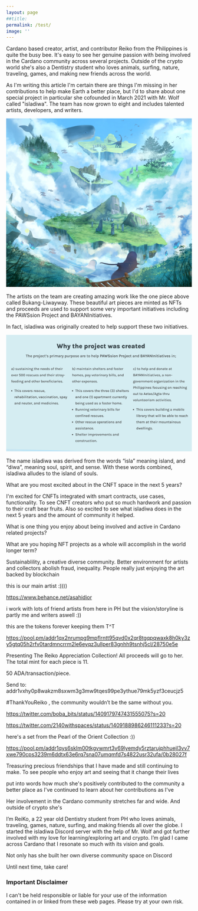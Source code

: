 ```yaml
---
layout: page
##title: 
permalink: /test/ 
image: ''
---
```


Cardano based creator, artist, and contributor Reiko from the Philippines is quite the busy bee. It's easy to see her genuine passion with being involved in the Cardano community across several projects. Outside of the crypto world she's also a Dentistry student who loves animals, surfing, nature, traveling, games, and making new friends across the world. 

As I'm writing this article I'm certain there are things I'm missing in her contributions to help make Earth a better place, but I'd to share about one special project in particular she cofounded in March 2021 with Mr. Wolf called "isladiwa". The team has now grown to eight and includes talented artists, developers, and writers.

![](/images/posts/isladiwa/isladiwa_1.jpeg) 

The artists on the team are creating amazing work like the one piece above called Bukang-Liwayway. These beautiful art pieces are minted as NFTs and proceeds are used to support some very important initiatives including the PAWSsion Project and BAYANInitiatives.

In fact, isladiwa was originally created to help support these two initiatives.

![](/images/posts/isladiwa/isladiwa_2.png) 

The name isladiwa was derived from the words “isla” meaning island, and “diwa”, meaning soul, spirit, and sense. With these words combined, isladiwa alludes to the island of souls.



What are you most excited about in the CNFT space in the next 5 years?

I'm excited for CNFTs integrated with smart contracts, use cases, functionality. To see CNFT creators who put so much hardwork and passion to their craft bear fruits. Also so excited  to see what isladiwa does in the next 5 years and the amount of community it helped.


What is one thing you enjoy about being involved and active in Cardano related projects?


What are you hoping NFT projects as a whole will accomplish in the world longer term?


Sustainablility, a creative diverse community. Better environment for artists and collectors abolish fraud, inequality. People really just enjoying the art backed by blockchain


this is our main artist :))))

https://www.behance.net/asahidior


i work with lots of friend artists from here in PH
but the vision/storyline is partly me and writers aswell :))



this are the tokens forever keeping them T^T

https://pool.pm/addr1qx2nrumpg9mpflrntt95qvd0x2qr8tgqpqwaxk8h0ky3zy5gtq05h2rfv0tardmncrrm2le6eyqz3ullper83gnhh9tsnhj5cl/28750e5e


Presenting The Reiko Appreciation Collection! All proceeds will go to her. The total mint for each piece is 11.

50 ADA/transaction/piece.

Send to: addr1vxhy0p8wakzm8sxwm3g3mw9tqes99pe3ythue79mk5yzf3ceucjz5

#ThankYouReiko , the community wouldn’t be the same without you.

https://twitter.com/boba_bits/status/1409179747431555075?s=20

https://twitter.com/2140withspaces/status/1409188986246111233?s=20





here's a set from the Pearl of the Orient Collection :))


https://pool.pm/addr1qys6sklm00tkgvwmrt3v69lyemdy5rztarujphhuejl3vv7xwe790cps3239m6ddtx63e6rq7sna07umqmfd7s4822usr32ufa/0b28027f






Treasuring precious friendships that I have made and still continuing to make. To see people who enjoy art and seeing that it change their lives








 put into words how much she's positively contributed to the community a better place as I've continued to learn about her contributions as I've

Her involvement in the Cardano community stretches far and wide. And outside of crypto she's 

I’m ReiKo, a 22 year old Dentistry student from PH who loves animals, traveling, games, nature, surfing, and making friends all over the globe. I started the isladiwa Discord server with the help of Mr. Wolf and got further involved with my love for learning/exploring art and crypto. I’m glad I came across Cardano that I resonate so much with its vision and goals.



Not only has she built her own diverse community space on Discord






















Until next time, take care! 

### Important Disclaimer
I can't be held responsible or liable for your use of the information contained in or linked from these web pages. Please try at your own risk.

